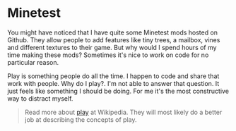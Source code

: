 # Minetest

You might have noticed that I have quite some Minetest mods hosted on
Github. They allow people to add features like tiny trees, a mailbox,
vines and different textures to their game. But why would I spend hours
of my time making these mods? Sometimes it's nice to work on code for
no particular reason.

Play is something people do all the time. I happen to code and share that work
with people. Why do I play?. I'm not able to answer that question. It just
feels like something I should be doing. For me it's the most constructive way
to distract myself.

> Read more about [play](https://en.wikipedia.org/wiki/Play_(activity)) at
> Wikipedia. They will most likely do a better job at describing the concepts
> of play.
